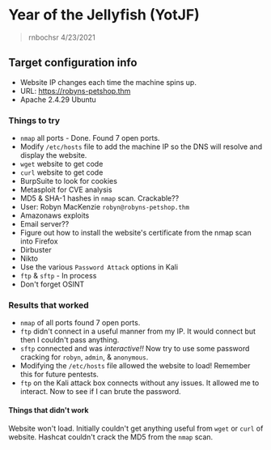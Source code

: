# Year of the Jellyfish (YotJF)
> rnbochsr 4/23/2021 

## Target configuration info

 * Website IP changes each time the machine spins up. 
 * URL: https://robyns-petshop.thm
 * Apache 2.4.29 Ubuntu 


### Things to try 
 * `nmap` all ports - Done. Found 7 open ports.
 * Modify `/etc/hosts` file to add the machine IP so the DNS will resolve and display the website. 
 * `wget` website to get code
 * `curl` website to get code
 * BurpSuite to look for cookies
 * Metasploit for CVE analysis
 * MD5 & SHA-1 hashes in `nmap` scan. Crackable??
 * User: Robyn MacKenzie `robyn@robyns-petshop.thm`
 * Amazonaws exploits
 * Email server??
 * Figure out how to install the website's certificate from the nmap scan into Firefox
 * Dirbuster
 * Nikto
 * Use the various `Password Attack` options in Kali
 * `ftp` & `sftp` - In process
 * Don't forget OSINT


### Results that worked
 * `nmap` of all ports found 7 open ports.
 * `ftp` didn't connect in a useful manner from my IP. It would connect but then I couldn't pass anything. 
 * `sftp` connected and was *interactive!!* Now try to use some password cracking for `robyn`, `admin`, & `anonymous`.
 * Modifying the `/etc/hosts` file allowed the website to load! Remember this for future pentests.
 * `ftp` on the Kali attack box connects without any issues. It allowed me to interact. Now to see if I can brute the password.


#### Things that didn't work
Website won't load. Initially couldn't get anything useful from `wget` or `curl` of website.
Hashcat couldn't crack the MD5 from the `nmap` scan.
